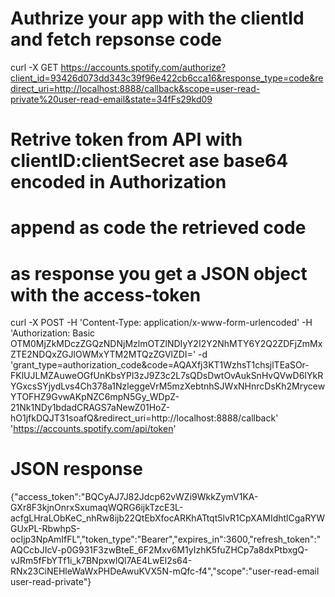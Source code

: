 # Authrize your app with the clientId and fetch repsonse code
curl -X GET https://accounts.spotify.com/authorize?client_id=93426d073dd343c39f96e422cb6cca16&response_type=code&redirect_uri=http://localhost:8888/callback&scope=user-read-private%20user-read-email&state=34fFs29kd09

# Retrive token from API with clientID:clientSecret ase base64 encoded in Authorization
# append as code the retrieved code
# as response you get a JSON object with the access-token
curl -X POST -H 'Content-Type: application/x-www-form-urlencoded' -H 'Authorization: Basic OTM0MjZkMDczZGQzNDNjMzlmOTZlNDIyY2I2Y2NhMTY6Y2Q2ZDFjZmMxZTE2NDQxZGJlOWMxYTM2MTQzZGVlZDI=' -d 'grant_type=authorization_code&code=AQAXfj3KT1WzhsT1chsjlTEaSOr-FKlUJLMZAuweOGfUnKbsYPl3zJ9Z3c2L7sQDsDwtOvAukSnHvQVwD6IYkRYGxcsSYjydLvs4Ch378a1NzleggeVrM5mzXebtnhSJWxNHnrcDsKh2MrycewYTOFHZ9GvwAKpNZC6mpN5Gy_WDpZ-21Nk1NDy1bdadCRAGS7aNewZ01HoZ-hO1jfkDQJT31soafQ&redirect_uri=http://localhost:8888/callback' 'https://accounts.spotify.com/api/token'

# JSON response
{"access_token":"BQCyAJ7J82Jdcp62vWZi9WkkZymV1KA-GXr8F3kjnOnrxSxumaqWQRG6ijkTzcE3L-acfgLHraLObKeC_nhRw8ijb22QtEbXfocARKhATtqt5lvR1CpXAMIdhtlCgaRYWGUxPL-RbwhpS-ocIjp3NpAmIfFL","token_type":"Bearer","expires_in":3600,"refresh_token":"AQCcbJIcV-p0G931F3zwBteE_6F2Mxv6M1yIzhK5fuZHCp7a8dxPtbxgQ-vJRm5fFbYTf1i_k7BNpxwlQl7AE4LwEl2s64-RNx23CiNEHleWaWxPHDeAwuKVX5N-mQfc-f4","scope":"user-read-email user-read-private"}
